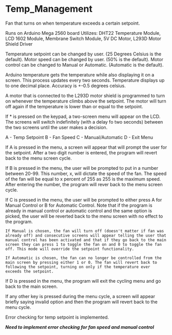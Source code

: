# Temp_Management

Fan that turns on when temperature exceeds a certain setpoint.

Runs on Arduino Mega 2560 board
Utilizes: DHT22 Temperature Module, LCD 1602 Module, Membrane Switch Module, 5V DC Motor, L293D Motor Shield Driver

Temperature setpoint can be changed by user. (25 Degrees Celsius is the default).
Motor speed can be changed by user. (50% is the default).
Motor control can be changed to Manual or Automatic. (Automatic is the default).

Arduino temperature gets the temperature while also displaying it on a screen. This process updates every two seconds. Temperature displays up to one decimal place. Accuracy is +-0.5 degrees celsius.

A motor that is connected to the L293D motor shield is programmed to turn on whenever the temperature climbs above the setpoint. The motor will turn off again if the temperature is lower than or equal to the setpoint.

If * is pressed on the keypad, a two-screen menu will appear on the LCD. The screens will switch indefinitely (with a delay fo two seconds) between the two screens until the user makes a decision.

A - Temp Setpoint
B - Fan Speed
C - Manual/Automatic
D - Exit Menu

If A is pressed in the menu, a screen will appear that will prompt the user for the setpoint. After a two digit number is entered, the program will revert back to the menu screen cycle.

If B is pressed in the menu, the user will be prompted to put in a number between 20-99. This number, x, will dictate the speed of the fan. The speed of the fan will be equal to x percent of 255 as 255 is the maximum speed. After entering the number, the program will rever back to the menu screen cycle.

If C is pressed in the menu, the user will be prompted to either press A for Manual Control or B for Automatic Control. Note that if the program is already in manual control or automatic control and the same option is picked, the user will be reverted back to the menu screen with no effect to the program. 

	If Manual is chosen, the fan will turn off (doesn't matter if fan was already off) and consecutive screens will appear telling the user that manual control has been activated and that if they go back to the main screen they can press 1 to toggle the fan on and 0 to toggle the fan off. This mode will override the setpoint functionality. 

	If Automatic is chosen, the fan can no longer be controlled from the main screen by pressing either 1 or 0. The fan will revert back to following the setpoint, turning on only if the temperature ever exceeds the setpoint.

If D is pressed in the menu, the program will exit the cycling menu and go back to the main screen.

If any other key is pressed during the menu cycle, a screen will appear briefly saying invalid option and then the program will revert back to the menu cycle. 

Error checking for temp setpoint is implemented.

***Need to implement error checking for fan speed and manual control***




